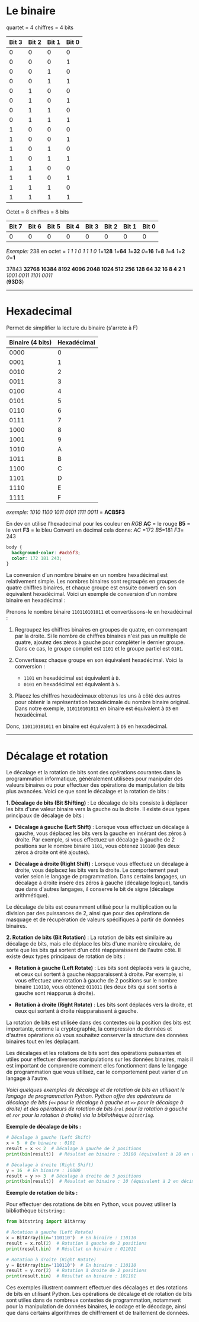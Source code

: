 # Le binaire

quartet = 4 chiffres = 4 bits

| Bit 3 | Bit 2 | Bit 1 | Bit 0 |
| ----- | ----- | ----- | ----- |
| 0     | 0     | 0     | 0     |
| 0     | 0     | 0     | 1     |
| 0     | 0     | 1     | 0     |
| 0     | 0     | 1     | 1     |
| 0     | 1     | 0     | 0     |
| 0     | 1     | 0     | 1     |
| 0     | 1     | 1     | 0     |
| 0     | 1     | 1     | 1     |
| 1     | 0     | 0     | 0     |
| 1     | 0     | 0     | 1     |
| 1     | 0     | 1     | 0     |
| 1     | 0     | 1     | 1     |
| 1     | 1     | 0     | 0     |
| 1     | 1     | 0     | 1     |
| 1     | 1     | 1     | 0     |
| 1     | 1     | 1     | 1     |

Octet = 8 chiffres = 8 bits

| Bit 7 | Bit 6 | Bit 5 | Bit 4 | Bit 3 | Bit 2 | Bit 1 | Bit 0 |
| ----- | ----- | ----- | ----- | ----- | ----- | ----- | ----- |
| 0     | 0     | 0     | 0     | 0     | 0     | 0     | 0     |

_Exemple:_
238 en octet = _1 1 1 0 1 1 1 0_
_1_=**128** _1_=**64** _1_=**32** _0_=**16** _1_=**8** _1_=**4** _1_=**2** _0_=**1**

37843
**32768 16384 8192 4096 2048 1024 512 256 128 64 32 16 8 4 2 1**
_1001 0011 1101 0011_  
(**93D3**)

---

# Hexadecimal

Permet de simplifier la lecture du binaire (s'arrete à F)

| Binaire (4 bits) | Hexadécimal |
| ---------------- | ----------- |
| 0000             | 0           |
| 0001             | 1           |
| 0010             | 2           |
| 0011             | 3           |
| 0100             | 4           |
| 0101             | 5           |
| 0110             | 6           |
| 0111             | 7           |
| 1000             | 8           |
| 1001             | 9           |
| 1010             | A           |
| 1011             | B           |
| 1100             | C           |
| 1101             | D           |
| 1110             | E           |
| 1111             | F           |

_exemple:_
_1010 1100 1011 0101 1111 0011_ = **ACB5F3**

En dev on utilise l'hexadecimal pour les couleur en _RGB_
**AC** = le rouge
**B5** = le vert
**F3** = le bleu
Converti en décimal cela donne: _AC_ =172 _B5_=181 _F3_= 243

```css
body {
  background-color: #acb5f3;
  color: 172 181 243;
}
```

La conversion d'un nombre binaire en un nombre hexadécimal est relativement simple. Les nombres binaires sont regroupés en groupes de quatre chiffres binaires, et chaque groupe est ensuite converti en son équivalent hexadécimal. Voici un exemple de conversion d'un nombre binaire en hexadécimal :

Prenons le nombre binaire `110110101011` et convertissons-le en hexadécimal :

1. Regroupez les chiffres binaires en groupes de quatre, en commençant par la droite. Si le nombre de chiffres binaires n'est pas un multiple de quatre, ajoutez des zéros à gauche pour compléter le dernier groupe. Dans ce cas, le groupe complet est `1101` et le groupe partiel est `0101`.

2. Convertissez chaque groupe en son équivalent hexadécimal. Voici la conversion :

   - `1101` en hexadécimal est équivalent à `D`.
   - `0101` en hexadécimal est équivalent à `5`.

3. Placez les chiffres hexadécimaux obtenus les uns à côté des autres pour obtenir la représentation hexadécimale du nombre binaire original. Dans notre exemple, `110110101011` en binaire est équivalent à `D5` en hexadécimal.

Donc, `110110101011` en binaire est équivalent à `D5` en hexadécimal.

---

# Décalage et rotation

Le décalage et la rotation de bits sont des opérations courantes dans la programmation informatique, généralement utilisées pour manipuler des valeurs binaires ou pour effectuer des opérations de manipulation de bits plus avancées. Voici ce que sont le décalage et la rotation de bits :

**1. Décalage de bits (Bit Shifting)** :
Le décalage de bits consiste à déplacer les bits d'une valeur binaire vers la gauche ou la droite. Il existe deux types principaux de décalage de bits :

- **Décalage à gauche (Left Shift)** : Lorsque vous effectuez un décalage à gauche, vous déplacez les bits vers la gauche en insérant des zéros à droite. Par exemple, si vous effectuez un décalage à gauche de 2 positions sur le nombre binaire `1101`, vous obtenez `110100` (les deux zéros à droite ont été ajoutés).

- **Décalage à droite (Right Shift)** : Lorsque vous effectuez un décalage à droite, vous déplacez les bits vers la droite. Le comportement peut varier selon le langage de programmation. Dans certains langages, un décalage à droite insère des zéros à gauche (décalage logique), tandis que dans d'autres langages, il conserve le bit de signe (décalage arithmétique).

Le décalage de bits est couramment utilisé pour la multiplication ou la division par des puissances de 2, ainsi que pour des opérations de masquage et de récupération de valeurs spécifiques à partir de données binaires.

**2. Rotation de bits (Bit Rotation)** :
La rotation de bits est similaire au décalage de bits, mais elle déplace les bits d'une manière circulaire, de sorte que les bits qui sortent d'un côté réapparaissent de l'autre côté. Il existe deux types principaux de rotation de bits :

- **Rotation à gauche (Left Rotate)** : Les bits sont déplacés vers la gauche, et ceux qui sortent à gauche réapparaissent à droite. Par exemple, si vous effectuez une rotation à gauche de 2 positions sur le nombre binaire `110110`, vous obtenez `011011` (les deux bits qui sont sortis à gauche sont réapparus à droite).

- **Rotation à droite (Right Rotate)** : Les bits sont déplacés vers la droite, et ceux qui sortent à droite réapparaissent à gauche.

La rotation de bits est utilisée dans des contextes où la position des bits est importante, comme la cryptographie, la compression de données et d'autres opérations où vous souhaitez conserver la structure des données binaires tout en les déplaçant.

Les décalages et les rotations de bits sont des opérations puissantes et utiles pour effectuer diverses manipulations sur les données binaires, mais il est important de comprendre comment elles fonctionnent dans le langage de programmation que vous utilisez, car le comportement peut varier d'un langage à l'autre.

_Voici quelques exemples de décalage et de rotation de bits en utilisant le langage de programmation Python. Python offre des opérateurs de décalage de bits (`<<` pour le décalage à gauche et `>>` pour le décalage à droite) et des opérateurs de rotation de bits (`rol` pour la rotation à gauche et `ror` pour la rotation à droite) via la bibliothèque `bitstring`._

**Exemple de décalage de bits :**

```python
# Décalage à gauche (Left Shift)
x = 5  # En binaire : 0101
result = x << 2  # Décalage à gauche de 2 positions
print(bin(result))  # Résultat en binaire : 10100 (équivalent à 20 en décimal)

# Décalage à droite (Right Shift)
y = 16  # En binaire : 10000
result = y >> 3  # Décalage à droite de 3 positions
print(bin(result))  # Résultat en binaire : 10 (équivalent à 2 en décimal)
```

**Exemple de rotation de bits :**

Pour effectuer des rotations de bits en Python, vous pouvez utiliser la bibliothèque `bitstring` :

```python
from bitstring import BitArray

# Rotation à gauche (Left Rotate)
x = BitArray(bin='110110')  # En binaire : 110110
result = x.rol(2)  # Rotation à gauche de 2 positions
print(result.bin)  # Résultat en binaire : 011011

# Rotation à droite (Right Rotate)
y = BitArray(bin='110110')  # En binaire : 110110
result = y.ror(2)  # Rotation à droite de 2 positions
print(result.bin)  # Résultat en binaire : 101101
```

Ces exemples illustrent comment effectuer des décalages et des rotations de bits en utilisant Python. Les opérations de décalage et de rotation de bits sont utiles dans de nombreux contextes de programmation, notamment pour la manipulation de données binaires, le codage et le décodage, ainsi que dans certains algorithmes de chiffrement et de traitement de données.
